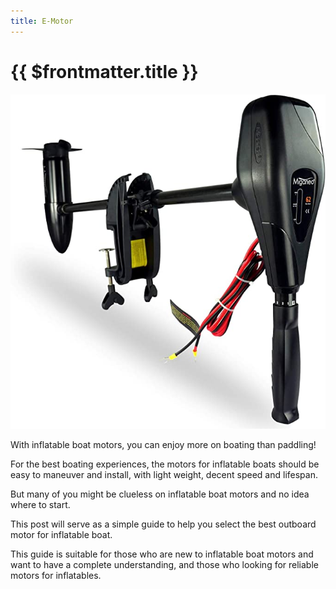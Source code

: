 ```yaml
---
title: E-Motor
---
```

# {{ $frontmatter.title }}

![E-Motor](../img/boat/e-motor.jpg)

With inflatable boat motors, you can enjoy more on boating than paddling!

For the best boating experiences, the motors for inflatable boats should be easy to maneuver and install, with light weight, decent speed and lifespan.

But many of you might be clueless on inflatable boat motors and no idea where to start.

This post will serve as a simple guide to help you select the best outboard motor for inflatable boat.

This guide is suitable for those who are new to inflatable boat motors and want to have a complete understanding, and those who looking for reliable motors for inflatables.